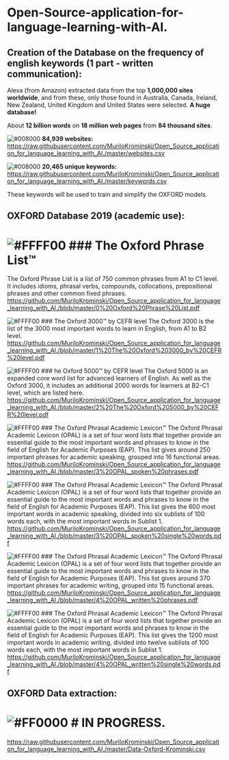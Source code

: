 # Open-Source-application-for-language-learning-with-AI.

## Creation of the Database on the frequency of english keywords (1 part - written communication):

Alexa (from Amazon) extracted data from the top <b>1,000,000 sites worldwide</b>, and from these, only those found in Australia, Canada, Ireland, New Zealand, United Kingdom and United States were selected. <b>A huge database!</b>

About <b>12 billion words</b> on <b>18 million web pages</b> from <b>84 thousand sites</b>.

![#008000](https://via.placeholder.com/15/008000/000000?text=+) <b>84,939 websites:</b><br>
https://raw.githubusercontent.com/MuriloKrominski/Open_Source_application_for_language_learning_with_AI./master/websites.csv

![#008000](https://via.placeholder.com/15/008000/000000?text=+) <b>20,465 unique keywords:</b><br>
https://raw.githubusercontent.com/MuriloKrominski/Open_Source_application_for_language_learning_with_AI./master/keywords.csv

These keywords will be used to train and simplify the OXFORD models.

## OXFORD Database 2019 (academic use):

# ![#FFFF00](https://via.placeholder.com/15/FFFF00/000000?text=+) ### The Oxford Phrase List™
The Oxford Phrase List is a list of 750 common phrases from A1 to C1 level. It includes idioms, phrasal verbs, compounds, collocations, prepositional phrases and other common fixed phrases.<br>
https://github.com/MuriloKrominski/Open_Source_application_for_language_learning_with_AI./blob/master/0%20Oxford%20Phrase%20List.pdf

![#FFFF00](https://via.placeholder.com/15/FFFF00/000000?text=+) ### The Oxford 3000™ by CEFR level
The Oxford 3000 is the list of the 3000 most important words to learn in English, from A1 to B2 level.<br>
https://github.com/MuriloKrominski/Open_Source_application_for_language_learning_with_AI./blob/master/1%20The%20Oxford%203000_by%20CEFR%20level.pdf

![#FFFF00](https://via.placeholder.com/15/FFFF00/000000?text=+) ### he Oxford 5000™ by CEFR level
The Oxford 5000 is an expanded core word list for advanced learners of English. As well as the Oxford 3000, it includes an additional 2000 words for learners at B2-C1 level, which are listed here.<br>
https://github.com/MuriloKrominski/Open_Source_application_for_language_learning_with_AI./blob/master/2%20The%20Oxford%205000_by%20CEFR%20level.pdf

![#FFFF00](https://via.placeholder.com/15/FFFF00/000000?text=+) ### The Oxford Phrasal Academic Lexicon™
The Oxford Phrasal Academic Lexicon (OPAL) is a set of four word lists that together provide an essential guide to the most important words and phrases to know in the field of English for Academic Purposes (EAP). This list gives around 250 important phrases for academic speaking, grouped into 16 functional areas.<br>
https://github.com/MuriloKrominski/Open_Source_application_for_language_learning_with_AI./blob/master/3%20OPAL_spoken%20phrases.pdf

![#FFFF00](https://via.placeholder.com/15/FFFF00/000000?text=+) ### The Oxford Phrasal Academic Lexicon™
The Oxford Phrasal Academic Lexicon (OPAL) is a set of four word lists that together provide an essential guide to the most important words and phrases to know in the field of English for Academic Purposes (EAP). This list gives the 600 most important words in academic speaking, divided into six sublists of 100 words each, with the most important words in Sublist 1.<br>
https://github.com/MuriloKrominski/Open_Source_application_for_language_learning_with_AI./blob/master/3%20OPAL_spoken%20single%20words.pdf

![#FFFF00](https://via.placeholder.com/15/FFFF00/000000?text=+) ### The Oxford Phrasal Academic Lexicon™
The Oxford Phrasal Academic Lexicon (OPAL) is a set of four word lists that together provide an essential guide to the most important words and phrases to know in the field of English for Academic Purposes (EAP). This list gives around 370 important phrases for academic writing, grouped into 15 functional areas.<br>
https://github.com/MuriloKrominski/Open_Source_application_for_language_learning_with_AI./blob/master/4%20OPAL_written%20phrases.pdf

![#FFFF00](https://via.placeholder.com/15/FFFF00/000000?text=+) ### The Oxford Phrasal Academic Lexicon™
The Oxford Phrasal Academic Lexicon (OPAL) is a set of four word lists that together provide an essential guide to the most important words and phrases to know in the field of English for Academic Purposes (EAP). This list gives the 1200 most important words in academic writing, divided into twelve sublists of 100 words each, with the most important words in Sublist 1.<br>
https://github.com/MuriloKrominski/Open_Source_application_for_language_learning_with_AI./blob/master/4%20OPAL_written%20single%20words.pdf

## OXFORD Data extraction:
# ![#FF0000](https://via.placeholder.com/15/FF0000/000000?text=+) # IN PROGRESS.
https://raw.githubusercontent.com/MuriloKrominski/Open_Source_application_for_language_learning_with_AI./master/Data-Oxford-Krominski.csv

